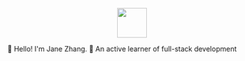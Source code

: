 <p align="center">
  <img src="https://media.giphy.com/media/hvRJCLFzcasrR4ia7z/giphy.gif" width="60"/>
</p>

👋 Hello! I'm Jane Zhang.
🚀 An active learner of full-stack development


